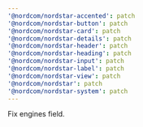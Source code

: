 ```yaml
---
'@nordcom/nordstar-accented': patch
'@nordcom/nordstar-button': patch
'@nordcom/nordstar-card': patch
'@nordcom/nordstar-details': patch
'@nordcom/nordstar-header': patch
'@nordcom/nordstar-heading': patch
'@nordcom/nordstar-input': patch
'@nordcom/nordstar-label': patch
'@nordcom/nordstar-view': patch
'@nordcom/nordstar': patch
'@nordcom/nordstar-system': patch
---
```


Fix engines field.

